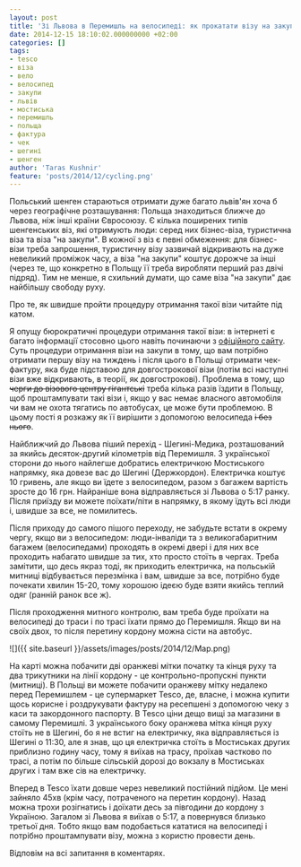 ```yaml
---
layout: post
title: 'Зі Львова в Перемишль на велосипеді: як прокатати візу на закупи'
date: 2014-12-15 18:10:02.000000000 +02:00
categories: []
tags:
- tesco
- віза
- вело
- велосипед
- закупи
- львів
- мостиська
- перемишль
- польща
- фактура
- чек
- шегині
- шенген
author: 'Taras Kushnir'
feature: 'posts/2014/12/cycling.png'
---
```


Польський шенген стараються отримати дуже багато львів'ян хоча б через географічне розташування: Польща знаходиться ближче до Львова, ніж інші країни Євросоюзу. Є кілька поширених типів шенгенських віз, які отримують люди: серед них бізнес-віза, туристична віза та віза "на закупи". В кожної з віз є певні обмеження: для бізнес-візи треба запрошення, туристичну візу зазвичай відкривають на дуже невеликий проміжок часу, а віза "на закупи" коштує дорожче за інші (через те, що конкретно в Польщу її треба виробляти перший раз двічі підряд). Тим не менше, я схильний думати, що саме віза "на закупи" дає найбільшу свободу руху.

Про те, як швидше пройти процедуру отримання такої візи читайте під катом.

<!--more-->

Я опущу бюрократичні процедури отримання такої візи: в інтернеті є багато інформації стосовно цього навіть починаючи з [офіційного сайту](http://polandvisa-ukraine.com/). Суть процедури отримання візи на закупи в тому, що вам потрібно отримати першу візу на тиждень і після цього в Польщі отримати чек-фактуру, яка буде підставою для довгострокової візи (потім всі наступні візи вже відкривають, в теорії, як довгострокові). Проблема в тому, що <del>черги до візового центру гігантські</del> треба кілька разів їздити в Польщу, щоб проштампувати такі візи і, якщо у вас немає власного автомобіля чи вам не охота тягатись по автобусах, це може бути проблемою. В цьому пості я розкажу як її вирішити з допомогою велосипеда <del>і без нього</del>.

Найближчий до Львова піший перехід - Шегині-Медика, розташований за якийсь десяток-другий кілометрів від Перемишля. З української сторони до нього найлегше добратись електричкою Мостиського напрямку, яка довезе вас до Шегині (Держкордон). Електричка коштує 10 гривень, але якщо ви їдете з велосипедом, разом з багажем вартість зросте до 16 грн. Найраніше вона відправляється зі Львова о 5:17 ранку. Після приїзду ви можете поїхати/піти в напрямку, в якому їдуть всі люди і, швидше за все, не помилитесь.

Після приходу до самого пішого переходу, не забудьте встати в окрему чергу, якщо ви з велосипедом: люди-інваліди та з великогабаритним багажем (велосипедами) проходять в окремі двері і для них все проходить набагато швидше за тих, хто просто стоїть в чергах. Треба замітити, що десь якраз тоді, як приходить електричка, на польській митниці відбувається перезмінка і вам, швидше за все, потрібно буде почекати хвилин 15-20, тому хорошою ідеєю буде взяти якийсь теплий одяг (ранній ранок все ж).

Після проходження митного контролю, вам треба буде проїхати на велосипеді до траси і по трасі їхати прямо до Перемишля. Якщо ви на своїх двох, то після перетину кордону можна сісти на автобус.

![]({{ site.baseurl }}/assets/images/posts/2014/12/Map.png)


На карті можна побачити дві оранжеві мітки початку та кінця руху та два трикутники на лінії кордону - це контрольно-пропускні пункти (митниці). В Польщі ви можете побачити оранжеву мітку недалеко перед Перемишлем - це супермаркет Tesco, де, власне, і можна купити щось корисне і роздрукувати фактуру на ресепшені з допомогою чеку з каси та закордонного паспорту. В Tesco ціни дещо вищі за магазини в самому Перемишлі. З українського боку оранжева мітка кінця руху стоїть не в Шегині, бо я не встиг на електричку, яка відправляється із Шегині о 11:30, але я знав, що ця електричка стоїть в Мостиськах других приблизно годину часу, тому я виїхав на трасу, проїхав частково по трасі, а потім по більше сільській дорозі до вокзалу в Мостиськах других і там вже сів на електричку.

Вперед в Tesco їхати довше через невеликий постійний підйом. Це мені зайняло 45хв (крім часу, потраченого на перетин кордону). Назад можна трохи розігнатись і доїхати десь за півгодини до кордону з Україною. Загалом зі Львова я виїхав о 5:17, а повернувся близько третьої дня. Тобто якщо вам подобається кататися на велосипеді і потрібно проштампувати візу, можна з користю провести день.

Відповім на всі запитання в коментарях.
